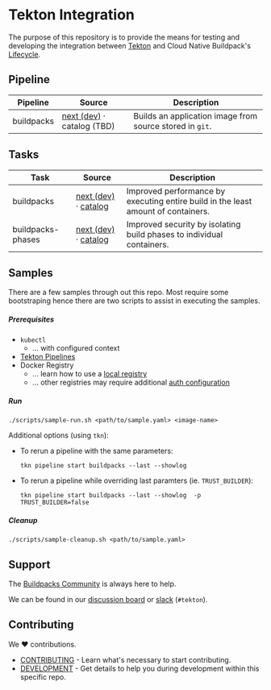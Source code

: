 # Tekton Integration

The purpose of this repository is to provide the means for testing and developing the integration between [Tekton][tekton] and Cloud Native Buildpack's [Lifecycle][lifecycle].

## Pipeline

| Pipeline | Source | Description
|---       |---     |---
| buildpacks | [next (dev)](pipeline/buildpacks) · catalog (TBD) | Builds an application image from source stored in `git`.


## Tasks

| Task | Source | Description
|---   |---    |---
| buildpacks | [next (dev)](task/buildpacks) · [catalog][task-buildpacks] | Improved performance by executing entire build in the least amount of containers.
| buildpacks-phases | [next (dev)](task/buildpacks-phases) · [catalog][task-buildpacks-phases] | Improved security by isolating build phases to individual containers.

[lifecycle]: https://buildpacks.io/docs/concepts/components/lifecycle/
[task-buildpacks]: https://github.com/tektoncd/catalog/tree/master/task/buildpacks
[task-buildpacks-phases]: https://github.com/tektoncd/catalog/tree/master/task/buildpacks-phases
[tekton]: https://tekton.dev/


## Samples

There are a few samples through out this repo. Most require some bootstraping hence there are two scripts to assist in executing the samples.

##### Prerequisites

- `kubectl`
    - ... with configured context
- [Tekton Pipelines][tekton-install]
- Docker Registry
    - ... learn how to use a [local registry](./DEVELOPMENT.md#docker-registry)
    - ... other registries may require additional [auth configuration][tekton-docker-auth]

[tekton-install]: https://github.com/tektoncd/pipeline/blob/master/docs/install.md#installing-tekton-pipelines-on-kubernetes
[tekton-docker-auth]: https://github.com/tektoncd/pipeline/blob/master/docs/auth.md#configuring-authentication-for-docker

##### Run

```
./scripts/sample-run.sh <path/to/sample.yaml> <image-name>
```

Additional options (using `tkn`):

- To rerun a pipeline with the same parameters:
    ```
    tkn pipeline start buildpacks --last --showlog
    ```
- To rerun a pipeline while overriding last paramters (ie. `TRUST_BUILDER`):
    ```
    tkn pipeline start buildpacks --last --showlog  -p TRUST_BUILDER=false
    ```

##### Cleanup

```
./scripts/sample-cleanup.sh <path/to/sample.yaml>
```

## Support

The [Buildpacks Community](http://buildpacks.io/community/) is always here to help. 

We can be found in our [discussion board][discussion-board] or [slack][slack] (`#tekton`).

[discussion-board]: https://github.com/buildpacks/community/discussions
[slack]: https://slack.buildpacks.io

## Contributing

We ❤ contributions.

- [CONTRIBUTING](https://github.com/buildpacks/.github/blob/main/CONTRIBUTING.md) - Learn what's necessary to start contributing.
- [DEVELOPMENT](DEVELOPMENT.md) - Get details to help you during development within this specific repo.

